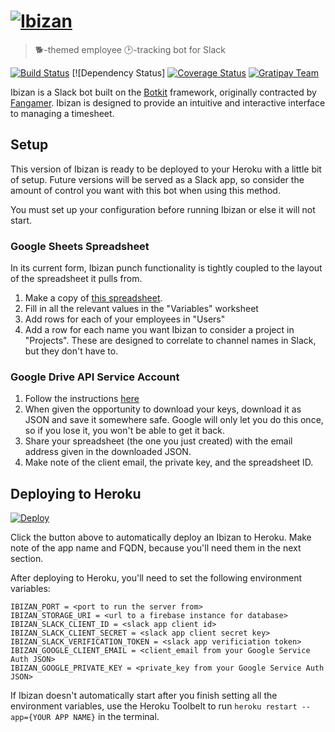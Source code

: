 # [![Ibizan](docs/header.png)](https://ibizan.github.io/)

> 🐕-themed employee 🕑-tracking bot for Slack

[![Build Status](https://travis-ci.org/ibizan/ibizan.svg?branch=master)](https://travis-ci.org/ibizan/ibizan) [![Dependency Status] [![Coverage Status](https://coveralls.io/repos/github/ibizan/ibizan/badge.svg?branch=master)](https://coveralls.io/github/ibizan/ibizan?branch=master) [![Gratipay Team](https://img.shields.io/gratipay/team/shields.svg?maxAge=2592000)](https://gratipay.com/ibizan/)

Ibizan is a Slack bot built on the [Botkit](https://github.com/howdyai/botkit) framework, originally contracted by [Fangamer](http://fangamer.com/). Ibizan is designed to provide an intuitive and interactive interface to managing a timesheet.

## Setup

This version of Ibizan is ready to be deployed to your Heroku with a little bit of setup. Future versions will be served as a Slack app, so consider the amount of control you want with this bot when using this method.

You must set up your configuration before running Ibizan or else it will not start.

### Google Sheets Spreadsheet

In its current form, Ibizan punch functionality is tightly coupled to the layout of the spreadsheet it pulls from.

1. Make a copy of [this spreadsheet](https://docs.google.com/spreadsheets/d/1FcCouoPtkNO1Q3Uhbcbg7xy8Im1d_yXBt9CCHg3aaps/edit?usp=sharing).
2. Fill in all the relevant values in the "Variables" worksheet
3. Add rows for each of your employees in "Users"
4. Add a row for each name you want Ibizan to consider a project in "Projects". These are designed to correlate to channel names in Slack, but they don't have to.

### Google Drive API Service Account

1. Follow the instructions [here](https://developers.google.com/identity/protocols/OAuth2ServiceAccount)
2. When given the opportunity to download your keys, download it as JSON and save it somewhere safe. Google will only let you do this once, so if you lose it, you won't be able to get it back.
3. Share your spreadsheet (the one you just created) with the email address given in the downloaded JSON.
4. Make note of the client email, the private key, and the spreadsheet ID.

## Deploying to Heroku

[![Deploy](https://www.herokucdn.com/deploy/button.svg)](https://heroku.com/deploy)

Click the button above to automatically deploy an Ibizan to Heroku. Make note of the app name and FQDN, because you'll need them in the next section. 

After deploying to Heroku, you'll need to set the following environment variables:

```
IBIZAN_PORT = <port to run the server from>
IBIZAN_STORAGE_URI = <url to a firebase instance for database>
IBIZAN_SLACK_CLIENT_ID = <slack app client id>
IBIZAN_SLACK_CLIENT_SECRET = <slack app client secret key>
IBIZAN_SLACK_VERIFICATION_TOKEN = <slack app verificiation token>
IBIZAN_GOOGLE_CLIENT_EMAIL = <client_email from your Google Service Auth JSON>
IBIZAN_GOOGLE_PRIVATE_KEY = <private_key from your Google Service Auth JSON>
```

If Ibizan doesn't automatically start after you finish setting all the environment variables, use the Heroku Toolbelt to run `heroku restart --app={YOUR APP NAME}` in the terminal.
